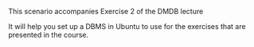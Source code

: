 
This scenario accompanies Exercise 2 of the DMDB lecture

It will help you set up a DBMS in Ubuntu to use for the exercises that are presented in the course.
